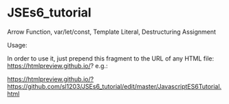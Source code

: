 # JSEs6_tutorial
Arrow Function, var/let/const, Template Literal, Destructuring Assignment

Usage: 

In order to use it, just prepend this fragment to the URL of any HTML file: https://htmlpreview.github.io/? e.g.:

https://htmlpreview.github.io/?https://github.com/sl1203/JSEs6_tutorial/edit/master/JavascriptES6Tutorial.html
